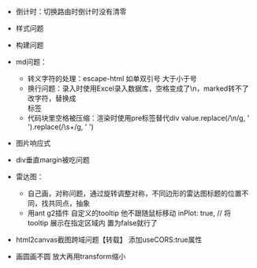 - 倒计时：切换路由时倒计时没有清零
- 样式问题
- 构建问题
- md问题：
  - 转义字符的处理：escape-html 如单双引号 大于小于号
  - 换行问题：录入时使用Excel录入数据库，空格变成了\n，marked转不了改字符，替换成<br>标签
  - 代码块里空格被压缩：渲染时使用pre标签替代div
value.replace(/\n/g, '<br>').replace(/\s+/g, '&nbsp;')
- 图片响应式
- div垂直margin被吃问题
- 雷达图：
  - 自己画，对称问题，通过旋转调整对称，不同边形的雷达图标题的位置不同，找共同点，抽象
  - 用ant g2插件 自定义的tooltip  他不跟随鼠标移动  inPlot: true, // 将 tooltip 展示在指定区域内  置为false就行了


- html2canvas截图跨域问题【转载】  添加useCORS:true属性
- 画圆画不圆   放大再用transform缩小
